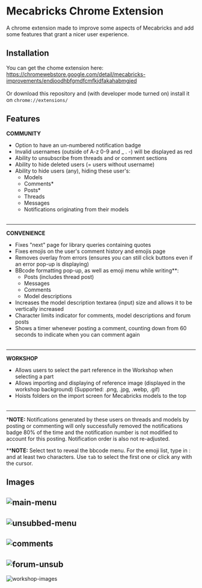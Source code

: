 # Mecabricks Chrome Extension

A chrome extension made to improve some aspects of Mecabricks and add some features that grant a nicer user experience.

## Installation

You can get the chome extension here:<br>
https://chromewebstore.google.com/detail/mecabricks-improvements/endjoodhbfgmdfcmfkjdfakahabmgjed
<br><br>Or download this repository and (with developer mode turned on) install it on `chrome://extensions/`

## Features

**COMMUNITY**

- Option to have an un-numbered notification badge
- Invalid usernames (outside of A-z 0-9 and \_ . -) will be displayed as red
- Ability to unsubscribe from threads and or comment sections
- Ability to hide deleted users (= users without username)
- Ability to hide users (any), hiding these user's:
  - Models
  - Comments\*
  - Posts\*
  - Threads
  - Messages
  - Notifications originating from their models
    <br><br>

---

**CONVENIENCE**

- Fixes "next" page for library queries containing quotes
- Fixes emojis on the user's comment history and emojis page
- Removes overlay from errors (ensures you can still click buttons even if an error pop-up is displaying)
- BBcode formatting pop-up, as well as emoji menu while writing\*\*:
  - Posts (includes thread post)
  - Messages
  - Comments
  - Model descriptions
- Increases the model description textarea (input) size and allows it to be vertically increased
- Character limits indicator for comments, model descriptions and forum posts
- Shows a timer whenever posting a comment, counting down from 60 seconds to indicate when you can comment again
  <br><br>

---

**WORKSHOP**

- Allows users to select the part reference in the Workshop when selecting a part
- Allows importing and displaying of reference image (displayed in the workshop background) (Supported: .png, .jpg, .webp, .gif)
- Hoists folders on the import screen for Mecabricks models to the top
  <br><br>

---

\***NOTE:** Notifications generated by these users on threads and models by posting or commenting will only successfully removed the notifications badge 80% of the time and the notification number is not modified to account for this posting. Notification order is also not re-adjusted.

\*\***NOTE:** Select text to reveal the bbcode menu. For the emoji list, type in : and at least two characters. Use `tab` to select the first one or click any with the cursor.

## Images

## ![main-menu](https://github.com/user-attachments/assets/50853d5f-07fd-4024-bc7a-f1c851d61e68)

## ![unsubbed-menu](https://github.com/user-attachments/assets/703cc34b-7884-45ba-9699-87b295f43829)

## ![comments](https://github.com/user-attachments/assets/263f22e9-bf1b-4679-999b-135857b51af6)

## ![forum-unsub](https://github.com/user-attachments/assets/751c439b-6e0b-4fc9-8b1f-f29dcb0f2461)

![workshop-images](https://github.com/user-attachments/assets/f5443997-de52-44a2-a982-77ded4d9bf88)
